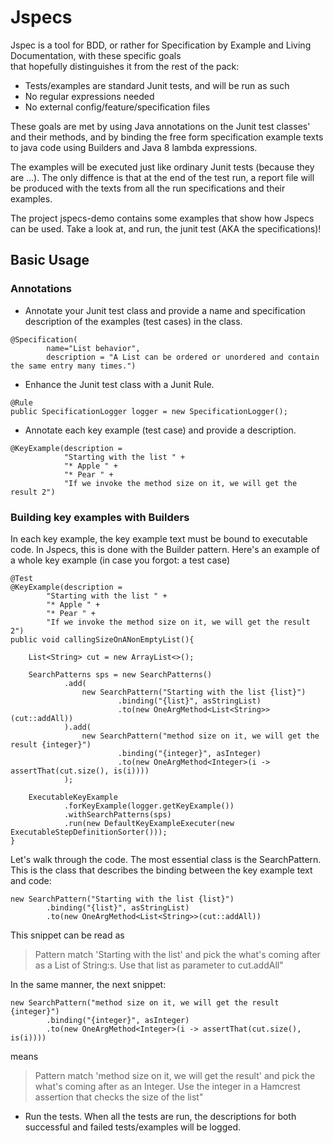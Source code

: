 # Jspecs

Jspec is a tool for BDD, or rather for Specification by Example and Living Documentation, with these specific goals </br>
that hopefully distinguishes it from the rest of the pack:
* Tests/examples are standard Junit tests, and will be run as such
* No regular expressions needed
* No external config/feature/specification files

These goals are met by using Java annotations on the Junit test classes' and their methods,
and by binding the free form specification example texts to java code using Builders and Java 8 lambda expressions.

The examples will be executed just like ordinary Junit tests (because they are ...).
The only diffence is that at the end of the test run, a report file will be produced with the texts from all the
run specifications and their examples.

The project jspecs-demo contains some examples that show how Jspecs can be used. Take a look at, and run,
the junit test (AKA the specifications)!


## Basic Usage

### Annotations
* Annotate your Junit test class and provide a name and specification description of the examples (test cases) in the class.
```
@Specification(
        name="List behavior",
        description = "A List can be ordered or unordered and contain the same entry many times.")
```
* Enhance the Junit test class with a Junit Rule.
```
@Rule
public SpecificationLogger logger = new SpecificationLogger();
```

* Annotate each key example (test case) and provide a description.
```
@KeyExample(description =
            "Starting with the list " +
            "* Apple " +
            "* Pear " +
            "If we invoke the method size on it, we will get the result 2")
```

### Building key examples with Builders
In each key example, the key example text must be bound to executable code. In Jspecs, this is done with the Builder pattern.
Here's an example of a whole key example (in case you forgot: a test case)
```
@Test
@KeyExample(description =
        "Starting with the list " +
        "* Apple " +
        "* Pear " +
        "If we invoke the method size on it, we will get the result 2")
public void callingSizeOnANonEmptyList(){

    List<String> cut = new ArrayList<>();

    SearchPatterns sps = new SearchPatterns()
            .add(
                new SearchPattern("Starting with the list {list}")
                        .binding("{list}", asStringList)
                        .to(new OneArgMethod<List<String>>(cut::addAll))
            ).add(
                new SearchPattern("method size on it, we will get the result {integer}")
                        .binding("{integer}", asInteger)
                        .to(new OneArgMethod<Integer>(i -> assertThat(cut.size(), is(i))))
            );

    ExecutableKeyExample
            .forKeyExample(logger.getKeyExample())
            .withSearchPatterns(sps)
            .run(new DefaultKeyExampleExecuter(new ExecutableStepDefinitionSorter()));
}
```

Let's walk through the code. The most essential class is the SearchPattern.
This is the class that describes the binding between the key example text and code:
```
new SearchPattern("Starting with the list {list}")
        .binding("{list}", asStringList)
        .to(new OneArgMethod<List<String>>(cut::addAll))
```
This snippet can be read as
> Pattern match 'Starting with the list' and pick the what's coming after as a List of String:s.
> Use that list as parameter to cut.addAll"

In the same manner, the next snippet:
```
new SearchPattern("method size on it, we will get the result {integer}")
        .binding("{integer}", asInteger)
        .to(new OneArgMethod<Integer>(i -> assertThat(cut.size(), is(i))))
```
means
> Pattern match 'method size on it, we will get the result' and pick the what's coming after as an Integer.
> Use the integer in a Hamcrest assertion that checks the size of the list"


* Run the tests. When all the tests are run, the descriptions for both successful
and failed tests/examples will be logged.
